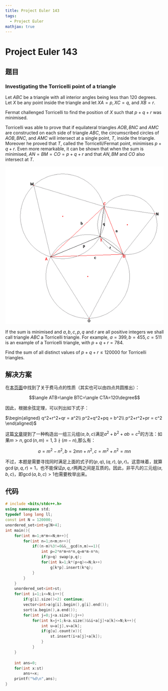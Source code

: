 ```yaml
---
title: Project Euler 143
tags:
  - Project Euler
mathjax: true
---
```

<escape><!-- more --></escape>

# Project Euler 143

## 题目

### Investigating the Torricelli point of a triangle

Let $ABC$ be a triangle with all interior angles being less than $120$ degrees. Let $X$ be any point inside the triangle and let $XA = p, XC = q$, and $XB = r$.

Fermat challenged Torricelli to find the position of $X$ such that $p + q + r$ was minimised.

Torricelli was able to prove that if equilateral triangles $AOB, BNC$ and $AMC$ are constructed on each side of triangle $ABC$, the circumscribed circles of $AOB, BNC$, and $AMC$ will intersect at a single point, $T$, inside the triangle. Moreover he proved that $T$, called the Torricelli/Fermat point, minimises $p + q + r$. Even more remarkable, it can be shown that when the sum is minimised, $AN = BM = CO = p + q + r$ and that $AN, BM$ and $CO$ also intersect at $T$.

![](../images/p143_torricelli.png)

If the sum is minimised and $a, b, c, p, q$ and $r$ are all positive integers we shall call triangle $ABC$ a Torricelli triangle. For example, $a = 399, b = 455, c = 511$ is an example of a Torricelli triangle, with $p + q + r = 784$.

Find the sum of all distinct values of $p + q + r \leq 120000$ for Torricelli triangles.

## 解决方案

在[本页面](https://mathworld.wolfram.com/FermatPoints.html)中找到了关于费马点的性质（其实也可以由四点共圆推出）：

$$\angle ATB=\angle BTC=\angle CTA=120\degree$$

因此，根据余弦定理，可以列出如下式子：

$\begin{aligned}
q^2+r^2+qr = a^2\\
p^2+q^2+pq = b^2\\
p^2+r^2+pr = c^2
\end{aligned}$

这篇[文章](http://www.geocities.ws/fredlb37/node9.html)提到了一种构造出一组三元组$(a,b,c)$满足$a^2+b^2+ab=c^2$的方法：如果$m>n,\gcd(n,m)=1,3 \nmid (m-n)$,那么有：

$$a=m^2-n^2,b=2mn+n^2,c=m^2+n^2=mn$$

不过，本题是需要寻找同时满足上面的式子的$(p,q),(q,r),(p,r)$。这意味着，就算$\gcd(p,q,r)=1$，也不能保证$p,q,r$两两之间是互质的。因此，非平凡的三元组$(a,b,c)$，即$\gcd(a,b,c)>1$也需要枚举出来。

## 代码

```C++
# include <bits/stdc++.h>
using namespace std;
typedef long long ll;
const int N = 120000;
unordered_set<int>g[N+4];
int main(){
    for(int m=1;m*m<=N;m++){
        for(int n=1;n<m;n++){
            if((n-m)%3!=0&&__gcd(n,m)==1){
                int p=2*n*m+n*n,q=m*m-n*n;
                if(p>q) swap(p,q);
                for(int k=1;k*(p+q)<=N;k++)
                    g[k*p].insert(k*q);
            }
        }
    }
    unordered_set<int>st;
    for(int i=1;i<=N;i++){
        if(g[i].size()<2) continue;
        vector<int>a(g[i].begin(),g[i].end());
        sort(a.begin(),a.end());
        for(int j=0;j<a.size();j++)
            for(int k=j+1;k<a.size()&&i+a[j]+a[k]<=N;k++){
                int u=a[j],v=a[k];
                if(g[u].count(v)){
                    st.insert(i+a[j]+a[k]);
                }
            }
    }

    int ans=0;
    for(int x:st)
        ans+=x;
    printf("%d\n",ans);
}

```
